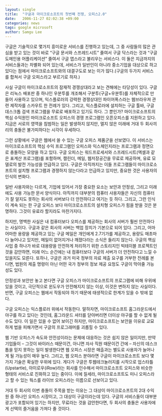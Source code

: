 ```yaml
---
layout: single
title:  "구글과 마이크로소프트의 첫번째 전쟁, 오피스2.0"
date:   2006-11-27 02:02:38 +09:00
categories: news
tags: google microsoft
author: Samgu Lee
---
```

구글은 기술적으로 몇가지 흥미로운 서비스를 진행하고 있는데, 그 중 사람들의 많은 관심을 받고 있는 것이 바로 &#8220;구글 문서와 스프레드시트&#8221; 줄여서 구글 닥스라는 것과 &#8220;구글 도메인용 어플리케이션&#8221; 줄여서 구글 앱스라고 불리우는 서비스다. 이 둘은 지금까지의 서비스들과는 차별화 되어 있는데, 서비스가 일반인이 아니라 중소기업을 대상으로 하고 있다는 점에서 마이크로소프트와의 대결구도로 보는 이가 많다.(구글의 두가지 서비스를 합쳐서 구글 오피스라고 부르기로 하자.)

사실 구글이 마이크로소프트의 잠재적 경쟁상대라고 보는 견해에는 타당성이 있다. 구글은 리눅스 배포판 중 하나인 우분투를 개조해서 구분투(구글+우분투)를 자체적으로 만들어 사용하고 있으며, 익스플로러의 강력한 경쟁상대인 파이어폭스라는 웹브라우져 관련 제작자를 스카우트 한 전례가 있다. 그리고, 익스플로러에 설치하는 구글 툴바, 구글 데스크톱 검색 프로그램을 무료로 배포하고 있기도 하다. 그 뿐인가? 마이크로소프트의 핵심 수익원인 마이크로소프트 오피스의 경쟁 프로그램인 오픈오피스를 지원하고 있다. 지금은 서로의 영역을 침범하는 일은 발생하지 않지만, 멀지 않은 미래에 거대 두 회사끼리의 충돌은 불가피하다는 시각이 우세하다.

그런 상황에서 구글은 웹에서 쓸 수 있는 구글 오피스 제품군을 선보였다. 이 서비스는 마이크로소프트의 핵심 수익 프로그램인 오피스와 익스체인지라는 프로그램과 정면으로 충돌하는 모양을 하고 있다. 구글 오피스는 워드프로세서와 스프레드시트(엑셀과 같은 표계산 프로그램)를 포함하며, 캘린더, 메일, 웹저장공간을 무료로 제공하며, 유료 모델로의 발전 가능성을 언급하고 있다. 구글은 아직까지는 이들 프로그램들이 마이크로소프트의 설치형 프로그램과 경쟁하지 않는다라고 언급하고 있지만, 중요한 것은 사용자의 인식의 변화다.

일반 사용자와는 다르게, 기업에 있어서 가장 중요한 요소는 보안과 안정성, 그리고 미래에도 사용 가능한 문서 양식이다. 아직까지 대부분의 컴퓨터 사용자들은 자신의 컴퓨터가 잘 알지도 못하는 회사의 서버보다 더 안전하다고 여기는 듯 하다. 그리고, 그런 인식이 계속 되는 한 구글 오피스 보다 마이크로소프트의 설치형 오피스가 힘을 받을 것은 분명하다. 그것이 유료라 할지라도 마찬가지다.

하지만, 명백한 사실은 내 컴퓨터보다 오피스를 제공하는 회사의 서버가 훨씬 안전하다는 사실이다. 구글과 같은 회사의 서버는 백업 장치가 기본으로 되어 있다. 그리고, 어마어마한 용량을 제공하고 있는 구글 메일은 개인에게 2.7기가를 제공하고, 용량도 매초마다 늘어나고 있지만, 메일이 없어지거나 깨졌다라는 소식은 들리지 않는다. 구글의 핵심 사업 중 하나가 바로 대용량을 안전하게 처리하기 위한 스토리지인 빅테이블 프로젝트인 것을 감안하면, 미래 어느 순간에는 내 컴퓨터보다 구글의 서버가 더 안전하다고 느낄 수 있을지도 모른다. 또하나, 구글은 과거 미국 정부의 자료 제출 요구를 거부한 전례를 본다면, 법원의 제출 명령이 아닌 어떤 국가 정부의 정보 제공 요청도 구글이 막아줄 가능성도 있다.

안정성과 보안만 놓고 본다면 구글 오피스가 마이크로소프트의 프로그램에 비해 우위에 있을 것이고, 극단적으로 윈도우가 안전해지지 않는 이상, 이것은 변하지 않는 사실이다. 반면, 구글 오피스는 웹에서 작동되야 하기 때문에 태생적으로 한계가 있을 수 밖에 없다.

구글 오피스는 익스플로러 위에서 작동한다. 말하자면, 마이크로소프트 홈그라운드에서 야구를 하고 있다는 것인데, 홈그라운드 셔터를 닫아버리면 더이상 야구를 할 수 없게 될 수도 있다. 이 일은 있을 수 없어 보이긴 하지만, 마이크로소프트는 보안을 이유로 교묘하게 법을 피해가면서 구글의 프로그래머를 괴롭힐 수 있다.

웹 기반 오피스가 속도와 안전성이라는 문제에 대응하는 것은 쉽지 않은 일이지만, 만약 기업들이 – 그것이 바이러스 때문이건, 아니면 자사 직원 때문이건 간에 – 자신의 데스크톱을 믿지 못하는 일이 발생한다면 웹 오피스 시장은 매출과는 별도로 사용자가 늘어나게 될 가능성이 매우 높다. 그리고, 웹 오피스 분야라면 구글이 마이크로소프트 보다 몇가지 기술은 확실한 우위에 있다. 게다가 구글은 투웹테크놀러지를 시작으로 업스타틀(Upstartle), 아이로우(iRow)라는 회사를 인수해서 마이크로소프트 오피스와 비슷한 형태의 서비스로 진화하고 있는 중이다. 이에 질세라, 마이크로소프트도 미니 오피스라고 할 수 있는 웍스를 라이브 오피스라는 이름으로 선보이고 있다.

거대 두 회사의 이번 충돌이 주목을 받는 이유는 그 대상이 마이크로소프트의 2대 수익원 중 하나인 오피스 시장이고, 그 대상이 구글이라는데 있다. 구글의 서비스들이 대부분 광고가 포함되어 있기는 하지만, 무료라는 것을 감안한다면, 두 회사의 충돌은 사용자에게 선택의 즐거움을 가져다 줄 것이다.
